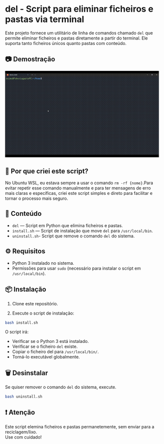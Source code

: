 # del - Script para eliminar ficheiros e pastas via terminal

Este projeto fornece um utilitário de linha de comandos chamado `del` que permite eliminar ficheiros e pastas diretamente a partir do terminal. Ele suporta tanto ficheiros únicos quanto pastas com conteúdo.

## 📷 Demostração
<p align="center">
  <img src="demo/rmx-demo.gif" alt="Demonstração do script" />
</p>



## 🎯 Por que criei este script?

No Ubuntu WSL, eu estava sempre a usar o comando `rm -rf {nome}`.Para evitar repetir esse comando manualmente e para ter mensagens de erro mais claras e específicas, criei este script simples e direto para facilitar e tornar o processo mais seguro.



## 📂 Conteúdo

- `del` — Script em Python que elimina ficheiros e pastas.
- `install.sh` — Script de instalação que move `del` para `/usr/local/bin`.
- `uninstall.sh`- Script que remove o comando `del` do sistema.


## ⚙️ Requisitos

- Python 3 instalado no sistema.
- Permissões para usar `sudo` (necessário para instalar o script em `/usr/local/bin`).


## 📦 Instalação

1. Clone este repositório.

2. Execute o script de instalação:
```bash
bash install.sh
```
O script irá:

- Verificar se o Python 3 está instalado.
- Verificar se o ficheiro `del` existe.
- Copiar o ficheiro del para `/usr/local/bin/`.
- Torná-lo executável globalmente.

## 🗑️ Desinstalar
Se quiser remover o comando `del` do sistema, execute.
```bash
bash uninstall.sh
```

## ❗ Atenção
Este script elemina ficheiros e pastas permanetemente, sem enviar para a reciclagem/lixo.<br> 
Use com cuidado!